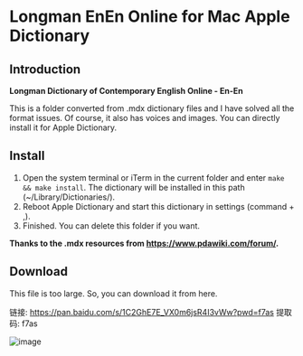 # Longman EnEn Online for Mac Apple Dictionary
## Introduction
**Longman Dictionary of Contemporary English Online - En-En**

This is a folder converted from .mdx dictionary files and I have solved all the format issues. Of course, it also has voices and images. You can directly install it for Apple Dictionary.

## Install
1. Open the system terminal or iTerm in the current folder and enter `make && make install`. The dictionary will be installed in this path (~/Library/Dictionaries/).
2. Reboot Apple Dictionary and start this dictionary in settings (command + ,).
3. Finished. You can delete this folder if you want.

**Thanks to the .mdx resources from https://www.pdawiki.com/forum/.**

## Download

This file is too large. So, you can download it from here.

链接: https://pan.baidu.com/s/1C2GhE7E_VX0m6jsR4I3vWw?pwd=f7as 提取码: f7as

![image](https://github.com/Archie-King/Longman-Dict-Apple-Dictionary/assets/64065330/60595934-e6ed-4f79-86db-fee289297105)

